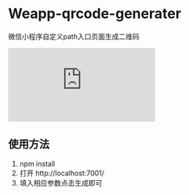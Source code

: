 # Weapp-qrcode-generater
微信小程序自定义path入口页面生成二维码

![](https://github.com/imNajeh/Weapp-qrcode-generater/blob/master/README.md)

## 使用方法

1. npm install
2. 打开 http://localhost:7001/
3. 填入相应参数点击生成即可

